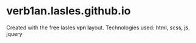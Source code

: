 # verb1an.lasles.github.io
Created with the free lasles vpn layout.
Technologies used: html, scss, js, jquery
